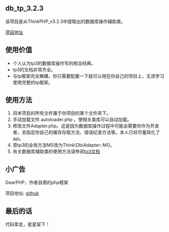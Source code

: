 
db_tp_3.2.3
-----------

该项目是从ThinkPHP_v3.2.3中提取出的数据库操作辅助类。

[项目地址](https://github.com/yuri2peter/db_tp_3.2.3.git "点击访问") 

使用价值
-----------
 * 个人认为tp3的数据库操作写的相当经典。
 * tp3的文档非常齐全。
 * 与tp框架完全解耦，你只需要配置一下就可以用在你自己的项目上，无须学习使用完整的tp框架。

使用方法
-----------
 1. 将本项目的所有文件置于你项目的某个文件夹下。
 2. 手动加载文件 autoloader.php 。使相关类库可以自动加载。
 3. 修改文件Adapter.php。这是因为数据库操作过程中可能会需要你作为开发者，去指定你自己的缓存存取方法、错误纪录方法等。本人已经尽量简化了api。
 4. 原tp3的全局方法M()改为Think\Db\Adapter::M()。
 5. 有关数据库辅助类的使用方法请参阅[tp3文档](http://www.kancloud.cn/manual/thinkphp/1727 "tp3文档：模型") 

小广告
-----------
 GearPHP，作者自用的php框架
 
 项目地址: [github](https://github.com/yuri2peter/gear_php.git)
 
 最后的话
 ----------
 代码拿走，星星留下！
